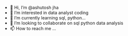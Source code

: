 - 👋 Hi, I’m @ashutosh jha
- 👀 I’m interested in data analyst coding
- 🌱 I’m currently learning sql, python...
- 💞️ I’m looking to collaborate on sql python data analysis
- 📫 How to reach me ...

<!---
ashutoshjha5/ashutoshjha5 is a ✨ special ✨ repository because its `README.md` (this file) appears on your GitHub profile.
You can click the Preview link to take a look at your changes.
--->
